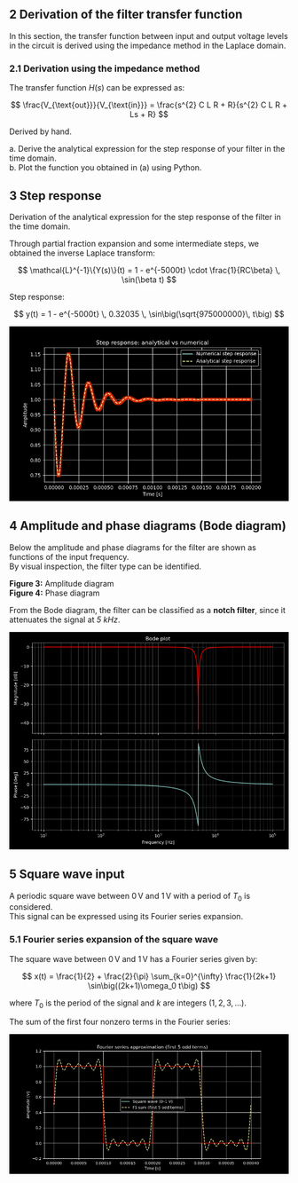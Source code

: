 ## 2 Derivation of the filter transfer function

In this section, the transfer function between input and output voltage levels in the circuit is derived using the impedance method in the Laplace domain.

### 2.1 Derivation using the impedance method

The transfer function $H(s)$ can be expressed as:

$$
\frac{V_{\text{out}}}{V_{\text{in}}} = \frac{s^{2} C L R + R}{s^{2} C L R + Ls + R}
$$

Derived by hand.  

a. Derive the analytical expression for the step response of your filter in the time domain.  
b. Plot the function you obtained in (a) using Python.  

## 3 Step response

Derivation of the analytical expression for the step response of the filter in the time domain.

Through partial fraction expansion and some intermediate steps, we obtained the inverse Laplace transform:

$$
\mathcal{L}^{-1}\{Y(s)\}(t) 
= 1 - e^{-5000t} \cdot \frac{1}{RC\beta} \, \sin(\beta t)
$$

Step response: 

$$
y(t) = 1 - e^{-5000t} \, 0.32035 \, \sin\big(\sqrt{975000000}\, t\big)
$$

![Step response](assets/img/Step_response.png)

## 4 Amplitude and phase diagrams (Bode diagram)

Below the amplitude and phase diagrams for the filter are shown as functions of the input frequency.  
By visual inspection, the filter type can be identified.

**Figure 3:** Amplitude diagram  
**Figure 4:** Phase diagram  

From the Bode diagram, the filter can be classified as a **notch filter**, since it attenuates the signal at *5 kHz*.

![Bode diagram](assets/img/phase.png)

## 5 Square wave input

A periodic square wave between $0 \, \text{V}$ and $1 \, \text{V}$ with a period of $T_0$ is considered.  
This signal can be expressed using its Fourier series expansion.

### 5.1 Fourier series expansion of the square wave

The square wave between $0 \, \text{V}$ and $1 \, \text{V}$ has a Fourier series given by:

$$
x(t) = \frac{1}{2} + \frac{2}{\pi} \sum_{k=0}^{\infty} \frac{1}{2k+1} \sin\big((2k+1)\omega_0 t\big)
$$

where $T_0$ is the period of the signal and $k$ are integers $(1, 2, 3, \ldots)$.

The sum of the first four nonzero terms in the Fourier series:  

![Fourier series](assets/img/FTblack.png)
